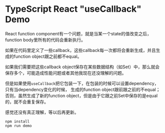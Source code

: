 TypeScript React "useCallback" Demo
=================================

React function component有一个问题，就是当某一个state的值改变之后，function body里所有的代码会重新执行。

如果在代码里定义了一些callback，这些callback每一次都将会重新生成，并且生成的function object跟之前都不equal。

如果我们需要把这些callback object保存在某些数据结构（如Set）中，那么就会保存多个，可能造成性能问题或者其他我现在还没理解的问题。

但是如果使用`useCallback`把它包装一下，在包装的时候可以设置dependency，只有当dependency变化的时候，
生成的function object跟前跟之前的不equal；
否则，虽然生成了新的function object，但是由于它跟之前Set中保存的是equal的，就不会重复保存。

感觉还没有真正理解，等以后再更新。

```
npm install
npm run demo
```
